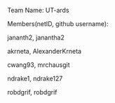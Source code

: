 Team Name: UT-ards

Members(netID, github username):

jananth2, janantha2

akrneta, AlexanderKrneta

cwang93, mrchausgit

ndrake1, ndrake127

robdgrif, robdgrif
